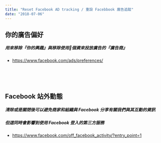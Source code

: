 ```yaml
---
title: "Reset Facebook AD tracking / 重設 Facebbook 廣告追蹤"
date: "2018-07-06"
---
```


## 你的廣告偏好 
##### 用來移除『你的興趣』與移除使用個資來投放廣告的『廣告商』
* https://www.facebook.com/ads/preferences/

</br>
</br>
</br>

## Facebook 站外動態
##### 清除或是關閉後可以避免商家和組織與 Facebook 分享有關我們與其互動的資訊
##### 但這同時會影響到使用 Facebook 登入的第三方服務
* https://www.facebook.com/off_facebook_activity/?entry_point=1

